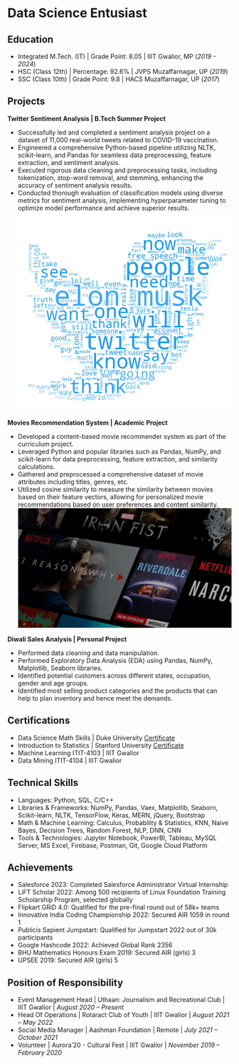 # Data Science Entusiast

## Education
- Integrated M.Tech. (IT) | Grade Point: 8.05 | IIIT Gwalior, MP (_2019 - 2024_)
- HSC (Class 12th) | Percentage: 92.6% | JVPS Muzaffarnagar, UP (_2019_)
- SSC (Class 10th) | Grade Point: 9.8 | HACS Muzaffarnagar, UP (_2017_)

## Projects
**Twitter Sentiment Analysis | B.Tech Summer Project**
- Successfully led and completed a sentiment analysis project on a dataset of 11,000 real-world tweets related to COVID-19 vaccination.
- Engineered a comprehensive Python-based pipeline utilizing NLTK, scikit-learn, and Pandas for seamless data preprocessing, feature extraction, and sentiment analysis.
- Executed rigorous data cleaning and preprocessing tasks, including tokenization, stop-word removal, and stemming, enhancing the accuracy of sentiment analysis results.
- Conducted thorough evaluation of classification models using diverse metrics for sentiment analysis, implementing hyperparameter tuning to optimize model performance and achieve superior results.
![sentiment-analysis-image](assets/sentiment_analysis_image.png)

**Movies Recommendation System | Academic Project**
- Developed a content-based movie recommender system as part of the curriculum project.
- Leveraged Python and popular libraries such as Pandas, NumPy, and scikit-learn for data preprocessing, feature extraction, and similarity calculations.
- Gathered and preprocessed a comprehensive dataset of movie attributes including titles, genres, etc.
- Utilized cosine similarity to measure the similarity between movies based on their feature vectors, allowing for personalized movie recommendations based on user preferences and content similarity.
![movie_recommender_image](assets/movie_recommender_image.jpg)

**Diwali Sales Analysis | Personal Project**
- Performed data cleaning and data manipulation.
- Performed Exploratory Data Analysis (EDA) using Pandas, NumPy, Matplotlib, Seaborn libraries.
- Identified potential customers across different states, occupation, gender and age groups.
- Identified most selling product categories and the products that can help to plan inventory and hence meet the demands.

## Certifications
- Data Science Math Skills | Duke University 
[Certificate](https://drive.google.com/file/d/1h1LARgwwpVu8qicLJgqKoK_2Xgd5UakD/view?usp=sharing)
- Introduction to Statistics | Stanford University
[Certificate](https://www.coursera.org/account/accomplishments/verify/XPC8NBZ6J3VQ)
- Machine Learning ITIT-4103 | IIIT Gwalior
- Data Mining ITIT-4104 | IIIT Gwalior

## Technical Skills
- Languages: Python, SQL, C/C++
- Libraries & Frameworks: NumPy, Pandas, Vaex, Matplotlib, Seaborn, Scikit-learn, NLTK, TensorFlow, Keras, MERN, jQuery, Bootstrap
- Math & Machine Learning: Calculus, Probability & Statistics, KNN, Naive Bayes, Decision Trees, Random Forest, NLP, DNN, CNN
- Tools & Technologies: Jupyter Notebook, PowerBI, Tableau, MySQL Server, MS Excel, Firebase, Postman, Git, Google Cloud Platform

## Achievements
- Salesforce 2023: Completed Salesforce Administrator Virtual Internship
- LiFT Scholar 2022: Among 500 recipients of Linux Foundation Training Scholarship Program, selected globally
- Flipkart GRiD 4.0: Qualified for the pre-final round out of 58k+ teams
- Innovative India Coding Championship 2022: Secured AIR 1059 in round 1
- Publicis Sapient Jumpstart: Qualified for Jumpstart 2022 out of 30k participants
- Google Hashcode 2022: Achieved Global Rank 2356
- BHU Mathematics Honours Exam 2019: Secured AIR (girls) 3
- UPSEE 2019: Secured AIR (girls) 5

## Position of Responsibility
- Event Management Head | Uthaan: Journalism and Recreational Club | IIIT Gwalior | _August 2020 – Present_
- Head Of Operations | Rotaract Club of Youth | IIIT Gwalior | _August 2021 – May 2022_
- Social Media Manager | Aashman Foundation | Remote | _July 2021 – October 2021_
- Volunteer | Aurora’20 - Cultural Fest | IIIT Gwalior | _November 2019 – February 2020_
